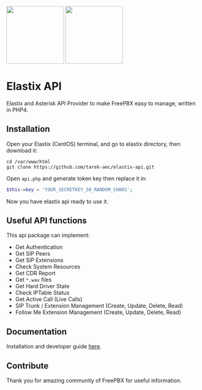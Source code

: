 <p align="left"><img src="https://raw.githubusercontent.com/tarek-aec/elastix-api/master/elastix.png" width="150"> <img src="https://raw.githubusercontent.com/tarek-aec/elastix-api/master/asterisk.png" width="150"></p>

# Elastix API
Elastix and Asterisk API Provider to make FreePBX easy to manage, written in PHP4.

## Installation
Open your Elastix (CentOS) terminal, and go to elastix directory, then download it:

```
cd /var/www/html
git clone https://github.com/tarek-aec/elastix-api.git
```

Open `api.php` and generate token key then replace it in:

```php
$this->key = 'YOUR_SECRETKEY_50_RANDOM_CHARS';
```

Now you have elastix api ready to use it.

## Useful API functions
This api package can implement:

* Get Authentication
* Get SIP Peers
* Get SIP Extensions
* Check System Resources
* Get CDR Report
* Get `*.wav` files
* Get Hard Driver State
* Check IPTable Status
* Get Active Call (Live Calls)
* SIP Trunk / Extension Management (Create, Update, Delete, Read)
* Follow Me Extension Management (Create, Update, Delete, Read)

## Documentation
Installation and developer guide [here](https://github.com/tarek-aec/elastix-api/wiki).

## Contribute

Thank you for amazing community of FreePBX for useful information.
